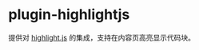 # plugin-highlightjs

提供对 [highlight.js](https://github.com/highlightjs/highlight.js) 的集成，支持在内容页高亮显示代码块。
